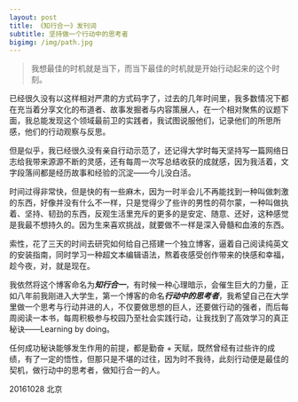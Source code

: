 ```yaml
---
layout: post
title: 《知行合一》发刊词
subtitle: 坚持做一个行动中的思考者
bigimg: /img/path.jpg
---
```



>我想最佳的时机就是当下，而当下最佳的时机就是开始行动起来的这个时刻。

已经很久没有以这样相对严肃的方式码字了，过去的几年时间里，我多数情况下都在充当着分享文化的布道者、故事发掘者与内容策展人，在一个相对聚焦的议题下面，我总能发现这个领域最前卫的实践者，我试图说服他们，记录他们的所思所感，他们的行动观察与反思。

但是似乎，我已经很久没有亲自行动示范了，还记得大学时每天坚持写一篇网络日志给我带来源源不断的灵感，还有每周一次写总结收获的成就感，因为我活着，文字段落间都是经历故事和经验的沉淀——今儿没白活。

时间过得非常快，但是快的有一些麻木，因为一时半会儿不再能找到一种叫做刺激的东西，好像并没有什么不一样，只是觉得少了些许的男性的荷尔蒙，一种叫做执着、坚持、韧劲的东西，反观生活里充斥的更多的是安定、随意、还好，这种感觉是我最不想持久的。因为生来喜欢挑战，就要做不一样是深入骨髓和血液的东西。

索性，花了三天的时间去研究如何给自己搭建一个独立博客，逼着自己阅读纯英文的安装指南，同时学习一种超文本编辑语法，熬着夜感受创作带来的快感和幸福，趁今夜，对，就是现在。

我依然将这个博客命名为***知行合一***，有时候一种心理暗示，会催生巨大的力量，正如八年前我刚进入大学生，第一个博客的命名***行动中的思考者***，我希望自己在大学里做一个思考与行动并进的人，不仅要做思想的巨人，还要做行动的强者，而后每周阅读一本书，每周积极参与校园乃至社会实践行动，让我找到了高效学习的真正秘诀——Learning by doing。

任何成功秘诀能够发生作用的前提，都是勤奋 + 天赋，既然曾经有过些许的成绩，有了一定的悟性，但那只是不堪的过往，因为时不我待，此刻行动便是最佳的契机，做行动中的思考者，做知行合一的人。


20161028
北京

